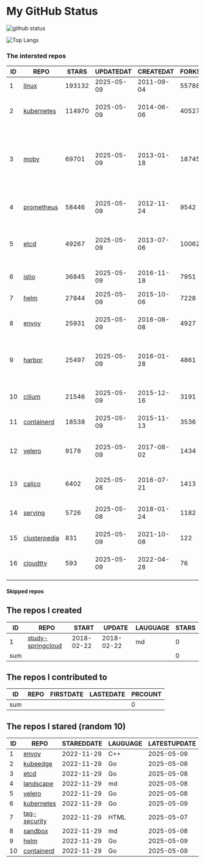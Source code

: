 # My GitHub Status

<img src="https://github-readme-stats-1.yihong0618.vercel.app/api?username=daoqingniu&show_icons=true&&&hide_title=true&count_private=true" alt="github status" />

![Top Langs](https://github-readme-stats-1.yihong0618.vercel.app/api/top-langs/?username=daoqingniu&layout=compact)

<!--START_SECTION:github_repos-->
### The intersted repos
| ID |                              REPO                               | STARS  | UPDATEDAT  | CREATEDAT  | FORKSCOUNT |                                                DESCRIPTIONS                                                |
|----|-----------------------------------------------------------------|--------|------------|------------|------------|------------------------------------------------------------------------------------------------------------|
|  1 | [linux](https://github.com/torvalds/linux)                      | 193132 | 2025-05-09 | 2011-09-04 |      55788 | Linux kernel source tree                                                                                   |
|  2 | [kubernetes](https://github.com/kubernetes/kubernetes)          | 114970 | 2025-05-09 | 2014-06-06 |      40527 | Production-Grade Container Scheduling and Management                                                       |
|  3 | [moby](https://github.com/moby/moby)                            |  69701 | 2025-05-09 | 2013-01-18 |      18745 | The Moby Project - a collaborative project for the container ecosystem to assemble container-based systems |
|  4 | [prometheus](https://github.com/prometheus/prometheus)          |  58446 | 2025-05-09 | 2012-11-24 |       9542 | The Prometheus monitoring system and time series database.                                                 |
|  5 | [etcd](https://github.com/etcd-io/etcd)                         |  49267 | 2025-05-09 | 2013-07-06 |      10062 | Distributed reliable key-value store for the most critical data of a distributed system                    |
|  6 | [istio](https://github.com/istio/istio)                         |  36845 | 2025-05-09 | 2016-11-18 |       7951 | Connect, secure, control, and observe services.                                                            |
|  7 | [helm](https://github.com/helm/helm)                            |  27844 | 2025-05-09 | 2015-10-06 |       7228 | The Kubernetes Package Manager                                                                             |
|  8 | [envoy](https://github.com/envoyproxy/envoy)                    |  25931 | 2025-05-09 | 2016-08-08 |       4927 | Cloud-native high-performance edge/middle/service proxy                                                    |
|  9 | [harbor](https://github.com/goharbor/harbor)                    |  25497 | 2025-05-09 | 2016-01-28 |       4861 | An open source trusted cloud native registry project that stores, signs, and scans content.                |
| 10 | [cilium](https://github.com/cilium/cilium)                      |  21546 | 2025-05-09 | 2015-12-16 |       3191 | eBPF-based Networking, Security, and Observability                                                         |
| 11 | [containerd](https://github.com/containerd/containerd)          |  18538 | 2025-05-09 | 2015-11-13 |       3536 | An open and reliable container runtime                                                                     |
| 12 | [velero](https://github.com/vmware-tanzu/velero)                |   9178 | 2025-05-09 | 2017-08-02 |       1434 | Backup and migrate Kubernetes applications and their persistent volumes                                    |
| 13 | [calico](https://github.com/projectcalico/calico)               |   6402 | 2025-05-08 | 2016-07-21 |       1413 | Cloud native networking and network security                                                               |
| 14 | [serving](https://github.com/knative/serving)                   |   5726 | 2025-05-08 | 2018-01-24 |       1182 | Kubernetes-based, scale-to-zero, request-driven compute                                                    |
| 15 | [clusterpedia](https://github.com/clusterpedia-io/clusterpedia) |    831 | 2025-05-09 | 2021-10-08 |        122 | The Encyclopedia of Kubernetes clusters                                                                    |
| 16 | [cloudtty](https://github.com/cloudtty/cloudtty)                |    593 | 2025-05-09 | 2022-04-28 |         76 | A Friendly Kubernetes CloudShell (Web Terminal) !                                                          |



#### Skipped repos
<!--END_SECTION:github_repos-->

<!--START_SECTION:my_github-->
## The repos I created
| ID  |                                 REPO                                 |   START    |   UPDATE   | LAUGUAGE | STARS |
|-----|----------------------------------------------------------------------|------------|------------|----------|-------|
|   1 | [study-springcloud](https://github.com/daoqingniu/study-springcloud) | 2018-02-22 | 2018-02-22 | md       |     0 |
| sum |                                                                      |            |            |          |     0 |

## The repos I contributed to
| ID  | REPO | FIRSTDATE | LASTEDATE | PRCOUNT |
|-----|------|-----------|-----------|---------|
| sum |      |           |           |       0 |

## The repos I stared (random 10)
| ID |                          REPO                          | STAREDDATE | LAUGUAGE | LATESTUPDATE |
|----|--------------------------------------------------------|------------|----------|--------------|
|  1 | [envoy](https://github.com/envoyproxy/envoy)           | 2022-11-29 | C++      | 2025-05-09   |
|  2 | [kubeedge](https://github.com/kubeedge/kubeedge)       | 2022-11-29 | Go       | 2025-05-08   |
|  3 | [etcd](https://github.com/etcd-io/etcd)                | 2022-11-29 | Go       | 2025-05-08   |
|  4 | [landscape](https://github.com/cncf/landscape)         | 2022-11-29 | md       | 2025-05-08   |
|  5 | [velero](https://github.com/vmware-tanzu/velero)       | 2022-11-29 | Go       | 2025-05-08   |
|  6 | [kubernetes](https://github.com/kubernetes/kubernetes) | 2022-11-29 | Go       | 2025-05-09   |
|  7 | [tag-security](https://github.com/cncf/tag-security)   | 2022-11-29 | HTML     | 2025-05-07   |
|  8 | [sandbox](https://github.com/cncf/sandbox)             | 2022-11-29 | md       | 2025-05-08   |
|  9 | [helm](https://github.com/helm/helm)                   | 2022-11-29 | Go       | 2025-05-09   |
| 10 | [containerd](https://github.com/containerd/containerd) | 2022-11-29 | Go       | 2025-05-09   |

<!--END_SECTION:my_github-->
